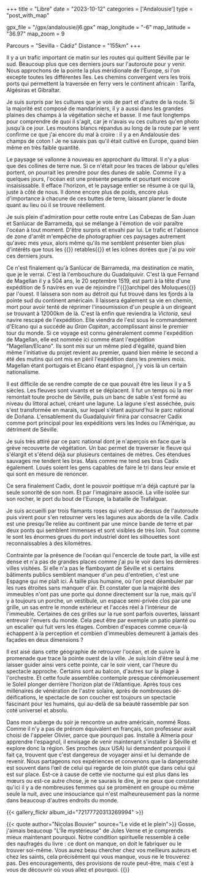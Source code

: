 +++
title = "Libre"
date = "2023-10-12"
categories = ['Andalousie']
type = "post_with_map"

gpx_file = "/gpx/andalousie/j6.gpx"
map_longitude = "-6"
map_latitude = "36.97"
map_zoom = 9

Parcours = "Sevilla - Cádiz"
Distance = "155km"
+++

Il y a un trafic important ce matin sur les routes qui quittent Séville par le sud. Beaucoup plus que ces derniers jours sur l'autoroute 
pour y venir. Nous approchons de la pointe la plus méridionale de l'Europe, si l'on excepte toutes les différentes îles. Les chemins 
convergent vers les trois ports qui permettent la traversée en ferry vers le continent africain : Tarifa, Algésiras et Gibraltar.

Je suis surpris par les cultures que je vois de part et d'autre de la route. Si la majorité est composé de mandariniers, il y a aussi 
dans les grandes plaines des champs à la végétation sèche et basse. Il me faut longtemps pour comprendre de quoi il s'agit, car je 
n'avais vu ces cultures qu'en photo jusqu'à ce jour. Les moutons blancs répandus au long de la route par le vent confirme ce que j'ai 
encore du mal à croire : il y a en Andalousie des champs de coton ! Je ne savais pas qu'il était cultivé en Europe, quand bien même en 
très faible quantité.

Le paysage se vallonne à nouveau en approchant du littoral. Il n'y a plus que des collines de terre nue. Si ce n'était pour les traces de 
labour qu'elles portent, on pourrait les prendre pour des dunes de sable. Comme il y a quelques jours, l'océan est une présente pesante et 
pourtant encore insaisissable. Il efface l'horizon, et le paysage entier se résume à ce qui là, juste à côté de nous. Il donne encore plus 
de poids, encore plus d'importance à chacune de ces buttes de terre, laissant planer le doute quant au lieu où il se trouve réellement.

Je suis plein d'admiration pour cette route entre Las Cabezas de San Juan et Sanlúcar de Barrameda, qui se mélange à l'émotion de voir 
paraître l'océan à tout moment. D'être surpris et envahi par lui. Le trafic et l'absence de zone d'arrêt m'empêche de photographier ces 
paysages autrement qu'avec mes yeux, alors même qu'ils me semblent présenter bien plus d'intérêts que tous les 
{{<definition definition="Dans une église, construction verticale portant un décor peint ou sculpté, placée sur un autel ou en retrait de celui-ci. (Larousse)">}}
retables{{</definition>}} 
et les icônes dorées que j'ai pu voir ces derniers jours.

Ce n'est finalement qu'à Sanlúcar de Barrameda, ma destination ce matin, que je le verrai. C'est là l'embouchure du Guadalquivir. C'est là 
que Fernand de Magellan il y a 504 ans, le 20 septembre 1519, est parti à la tête d'une expédition de 5 navires en vue de rejoindre 
l'{{<definition definition="Archipel situé dans l'Est de l'actuelle Indonésie, très prisées à l'époque pour ses épices et notamment les clous de girofles.">}}archipel 
des Moluques{{</definition>}} 
par l'ouest. Il laissera son nom au détroit qui fut trouvé dans les fjords à la pointe sud du continent américain. Il laissera également sa 
vie en chemin, mort pour avoir tenté de réprimer l'insoumission d'un peuple à un dirigeant se trouvant à 12000km de là. C'est là enfin que 
reviendra la *Victoria*, seul navire rescapé de l'expédition. Elle viendra de l'est sous le commandement d'Elcano qui a succédé au *Gran Capitan*, 
accomplissant ainsi le premier tour du monde. Si ce voyage est connu généralement comme l'expédition de Magellan, elle est nommée ici comme étant 
l'expédition "Magellan/Elcano". Ils sont mis sur un même pied d'égalité, quand bien même l'initiative du projet revient au premier, quand bien 
même le second a été des mutins qui ont mis en péril l'expédition dans les premiers mois. Magellan étant portugais et Elcano étant espagnol, j'y 
vois là un certain nationalisme.

Il est difficile de se rendre compte de ce que pouvait être les lieux il y a 5 siècles. Les fleuves sont vivants et se déplacent. Il fut un temps 
où la mer remontait toute proche de Séville, puis un banc de sable s'est formé au niveau du littoral actuel, créant une lagune. La lagune s'est 
asséchée, puis s'est transformée en marais, sur lequel s'étant aujourd'hui le parc national de Doñana. L'ensablement du Guadalquivir finira par 
consacrer Cadix comme port principal pour les expéditions vers les Indes ou l'Amérique, au détriment de Séville.

Je suis très attiré par ce parc national dont je n'aperçois en face que la grève recouverte de végétation. Un bac permet de traverser le fleuve 
qui s'élargit et s'étend déjà sur plusieurs centaines de mètres. Ces étendues sauvages me tendent les bras. Mais comme me tend ses bras Cadix également.
Loués soient les gens capables de faire le tri dans leur envie et qui sont en mesure de renoncer.

Ce sera finalement Cadix, dont le pouvoir poétique m'a déjà capturé par la seule sonorité de son nom. Et par l'imaginaire associé. La ville 
isolée sur son rocher, le port du bout de l'Europe, la bataille de Trafalguar.

Je suis accueilli par trois flamants roses qui volent au-dessus de l'autoroute puis virent pour s'en retourner vers les lagunes aux abords de la 
ville. Cadix est une presqu'île reliée au continent par une mince bande de terre et par deux ponts qui semblent immenses et sont visibles de très 
loin. Tout comme le sont les énormes grues du port industriel dont les silhouettes sont reconnaissables à des kilomètres.

Contrainte par la présence de l'océan qui l'encercle de toute part, la ville est dense et n'a pas de grandes places comme j'ai pu le voir dans 
les dernières villes visitées. Si elle n'a pas le flamboyant de Séville et si certains bâtiments publics semblent manquer d'un peu d'entretien, 
c'est une Espagne qui me plaît ici. À taille plus humaine, où l'on peut déambuler par les rues étroites sans manquer d'air. Et constater que la 
majorité des immeubles n'ont pas une porte qui donne directement sur la rue, mais qu'il y a toujours un porche, un vestibule, un espace semi-privée 
clos par une grille, un sas entre le monde extérieur et l'accès réel à l'intérieur de l'immeuble. Certaines de ces grilles sur la rue sont parfois 
ouvertes, laissant entrevoir l'envers du monde. Cela peut être par exemple un patio planté ou un escalier qui fuit vers les étages. Combien 
d'espaces comme ceux-là échappent à la perception et combien d'immeubles demeurent à jamais des façades en deux dimensions ?

Il est aisé dans cette géographie de retrouver l'océan, et de suivre la promenade que trace la pointe ouest de la ville. Je suis loin d'être seul 
à me laisser guider ainsi vers cette pointe, car le soir vient, car l'heure du spectacle approche. Certains sont au balcon, d'autres sur la plage 
à l'orchestre. Et cette foule assemblée contemple presque cérémonieusement le Soleil plonger derrière l'horizon plat de l'Atlantique. Après tous ces 
millénaires de vénération de l'astre solaire, après de nombreuses dé-déifications, le spectacle de son coucher est toujours un spectacle fascinant 
pour les humains, qui au-delà de sa beauté rassemble par son coté universel et absolu.

Dans mon auberge du soir je rencontre un autre américain, nommé Ross. Comme il n'y a pas de prénom équivalent en français, son professeur avait 
choisi de l'appeler Olivier, parce que pourquoi pas. Installé à Almeria pour apprendre l'espagnol, il envisage de venir maintenant s'installer à 
Séville et explore donc la région. Ses proches (aux USA) lui demandent pourquoi il fait ça, trouvent que c'est dangereux de voyager ainsi et lui 
demande de revenir. Nous partageons nos expériences et convenons que la dangerosité est souvent dans l’œil de celui qui regarde de loin plutôt que 
dans celui qui est sur place. Est-ce à cause de cette vie nocturne qui est plus dans les mœurs ou est-ce autre chose, je ne saurais le dire, je ne 
peux que constater qu'ici il y a de nombreuses femmes qui se promènent en groupe ou même seule la nuit, avec une insouciance qui n'est 
malheureusement pas la norme dans beaucoup d'autres endroits du monde.

{{< gallery_flickr album_id="72177720313269994" >}}

{{< quote author="Nicolas Bouvier" source="Le vide et le plein">}}
Gosse, j'aimais beaucoup "L'Île mystérieuse" de Jules Verne et je comprends mieux maintenant pourquoi. Notre condition spirituelle ressemble 
à celle des naufragés du livre : ce dont on manque, on doit le fabriquer ou le trouver soi-même. Vous aurez beau chercher chez vos meilleurs 
auteurs et chez les saints, cela précisément qui vous manque, vous ne le trouverez pas. Des encouragements, des provisions de route peut-être, 
mais c'est à vous de découvrir où vous allez et pourquoi.
{{</quote>}}
